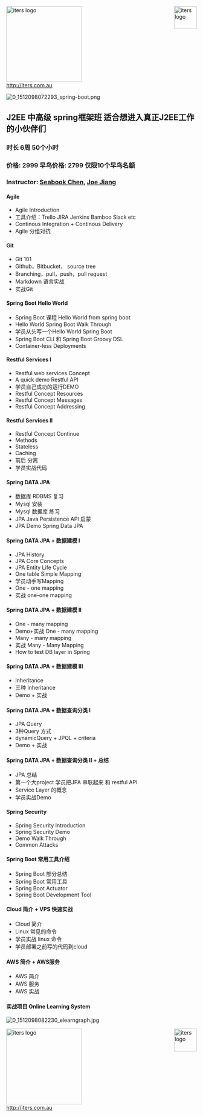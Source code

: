 <div>
<span><img src="https://user-images.githubusercontent.com/35029364/56102610-73c8e680-5f71-11e9-82b5-b002f5cd74a5.png" alt="iters logo" width="200"/> </span>
<span style="float:right"><img src="https://user-images.githubusercontent.com/35029364/56187466-0a76cf80-6066-11e9-8066-53cf755b80e9.jpg" alt="iters logo" width="60"/> </span>
<br> <a href="http://iters.com.au">http://iters.com.au</a>
</div>

![0_1512098072293_spring-boot.png](https://cdn-images-1.medium.com/max/1200/1*jMQ9lkY5SBnbcOlJB4aizg.png) 

## J2EE 中高级 spring框架班 适合想进入真正J2EE工作的小伙伴们
### 时长 6周 50个小时
### 价格: 2999 早鸟价格: 2799 仅限10个早鸟名额
### Instructor: [Seabook Chen](https://www.linkedin.com/in/seabookchen/), [Joe Jiang](https://www.linkedin.com/in/joe-jiang-49758657/)

#### Agile
- Agile Introduction
- 工具介绍：Trello JIRA Jenkins Bamboo Slack etc
-  Continous Integration + Continous Delivery
- Agile 分组对抗

#### Git
- Git 101
- Github，Bitbucket， source tree
- Branching，pull，push，pull request
- Markdown 语言实战
- 实战Git

#### Spring Boot Hello World
- Spring Boot 课程 Hello World from spring boot
- Hello World Spring Boot Walk Through
- 学员从头写一个Hello World Spring Boot
- Spring Boot CLI 和 Spring Boot Groovy DSL
- Container-less Deployments

#### Restful Services I
- Restful web services Concept
- A quick demo Restful API
- 学员自己成功的运行DEMO
- Restful Concept Resources
- Restful Concept Messages
- Restful Concept Addressing

#### Restful Services II
- Restful Concept Continue
- Methods
- Stateless
- Caching
- 前后 分离
- 学员实战代码

#### Spring DATA JPA
- 数据库 RDBMS 复习
- Mysql 安装
- Mysql 数据库 练习
- JPA Java Persistence API 启蒙
- JPA Demo Spring Data JPA

#### Spring DATA JPA + 数据建模 I
- JPA History
- JPA Core Concepts
- JPA Entity Life Cycle
- One table Simple Mapping
- 学员动手写Mapping
- One - one mapping
- 实战 one-one mapping

#### Spring DATA JPA + 数据建模 II
- One - many mapping
- Demo+实战 One - many mapping
- Many - many mapping
- 实战 Many - Many Mapping
- How to test DB layer in Spring

#### Spring DATA JPA + 数据建模 III
- Inheritance
- 三种 Inheritance
- Demo + 实战

#### Spring DATA JPA + 数据查询分类 I
- JPA Query
- 3种Query 方式
- dynamicQuery + JPQL + criteria
- Demo + 实战

#### Spring DATA JPA + 数据查询分类 II + 总结
- JPA 总结
- 第一个大project 学员把JPA 串联起来 和 restful API
- Service Layer 的概念
- 学员实战Demo

#### Spring Security 
- Spring Security Introduction
- Spring Security Demo
- Demo Walk Through
- Common Attacks


#### Spring Boot 常用工具介绍
- Spring Boot 部分总结
- Spring Boot 常用工具
- Spring Boot Actuator 
- Spring Boot Development Tool

#### Cloud 简介 + VPS 快速实战
- Cloud 简介
- Linux 常见的命令
- 学员实战 linux 命令
- 学员部署之前写的代码到cloud
      

#### AWS 简介 + AWS服务
- AWS 简介
- AWS 服务
- AWS 实战

       
#### 实战项目 Online Learning System
![0_1512098082230_elearngraph.jpg](http://exponentlogic.com/custom-images/elearngraph.jpg)

<div>
<span><img src="https://user-images.githubusercontent.com/35029364/56102610-73c8e680-5f71-11e9-82b5-b002f5cd74a5.png" alt="iters logo" width="200"/> </span>
<span style="float:right"><img src="https://user-images.githubusercontent.com/35029364/56187466-0a76cf80-6066-11e9-8066-53cf755b80e9.jpg" alt="iters logo" width="60"/> </span>
<br> <a href="http://iters.com.au">http://iters.com.au</a>
</div>
